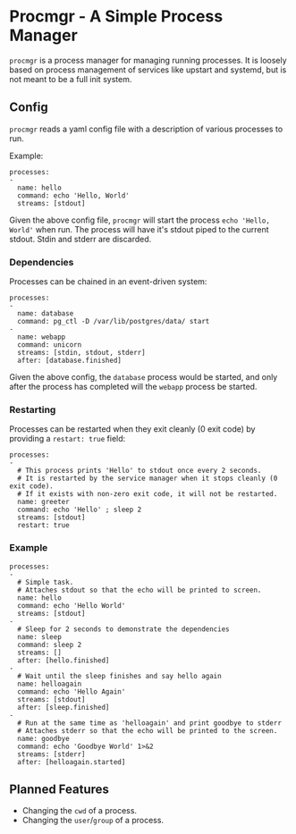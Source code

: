 # Procmgr - A Simple Process Manager

`procmgr` is a process manager for managing running processes.
It is loosely based on process management of services like upstart and systemd, but is not meant to be a full init system.

## Config

`procmgr` reads a yaml config file with a description of various processes to run.

Example:

    processes:
    -
      name: hello
      command: echo 'Hello, World'
      streams: [stdout]

Given the above config file, `procmgr` will start the process `echo 'Hello, World'` when run.
The process will have it's stdout piped to the current stdout. Stdin and stderr are discarded.

### Dependencies

Processes can be chained in an event-driven system:

    processes:
    -
      name: database
      command: pg_ctl -D /var/lib/postgres/data/ start
    -
      name: webapp
      command: unicorn
      streams: [stdin, stdout, stderr]
      after: [database.finished]

Given the above config, the `database` process would be started, and only after the process has completed will the `webapp` process be started.


### Restarting

Processes can be restarted when they exit cleanly (0 exit code) by providing a `restart: true` field:

    processes:
    -
      # This process prints 'Hello' to stdout once every 2 seconds.
      # It is restarted by the service manager when it stops cleanly (0 exit code).
      # If it exists with non-zero exit code, it will not be restarted.
      name: greeter
      command: echo 'Hello' ; sleep 2
      streams: [stdout]
      restart: true 

### Example

    processes:
    -
      # Simple task.
      # Attaches stdout so that the echo will be printed to screen.
      name: hello
      command: echo 'Hello World'
      streams: [stdout]
    -
      # Sleep for 2 seconds to demonstrate the dependencies
      name: sleep
      command: sleep 2
      streams: []
      after: [hello.finished]
    -
      # Wait until the sleep finishes and say hello again
      name: helloagain
      command: echo 'Hello Again'
      streams: [stdout]
      after: [sleep.finished]
    -
      # Run at the same time as 'helloagain' and print goodbye to stderr
      # Attaches stderr so that the echo will be printed to the screen.
      name: goodbye
      command: echo 'Goodbye World' 1>&2
      streams: [stderr]
      after: [helloagain.started]

## Planned Features

- Changing the `cwd` of a process.
- Changing the `user`/`group` of a process.